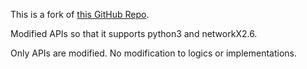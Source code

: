 This is a fork of [this GitHub Repo](https://github.com/wasserfeder/lomap).

Modified APIs so that it supports python3 and networkX2.6. 

Only APIs are modified. No modification to logics or implementations.
